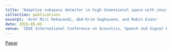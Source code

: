 ```yaml
---
title: "Adaptive subspace detector in high dimensional space with insufficient training data"
collection: publications
excerpt: 'Aref Miri Rekavandi, Abd-Krim Seghouane, and Robin Evans'
date: 2019-05-01
venue: 'IEEE International Conference on Acoustics, Speech and Signal Processing (ICASSP)'
---
```

[Paper](https://ieeexplore.ieee.org/abstract/document/8683677)
